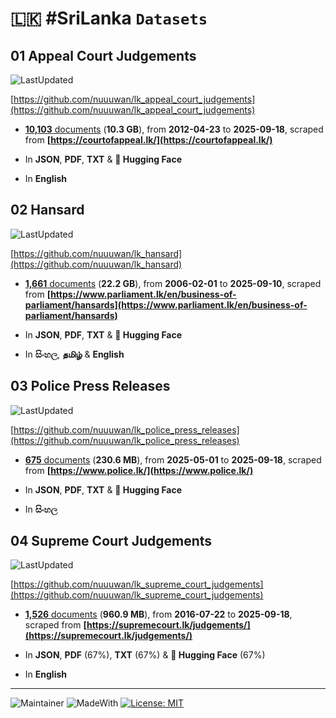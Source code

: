 # 🇱🇰 #SriLanka `Datasets`

## 01  Appeal Court Judgements 

![LastUpdated](https://img.shields.io/badge/last_updated-2025--09--19_10:38:21-green)

[https://github.com/nuuuwan/lk_appeal_court_judgements](https://github.com/nuuuwan/lk_appeal_court_judgements)

- [**10,103** documents](https://github.com/nuuuwan/lk_appeal_court_judgements/tree/data) (**10.3 GB**), from **2012-04-23** to **2025-09-18**, scraped from **[https://courtofappeal.lk/](https://courtofappeal.lk/)**

- In **JSON**, **PDF**, **TXT** & **🤗 Hugging Face**

- In **English**

## 02  Hansard 

![LastUpdated](https://img.shields.io/badge/last_updated-2025--09--19_10:52:33-green)

[https://github.com/nuuuwan/lk_hansard](https://github.com/nuuuwan/lk_hansard)

- [**1,661** documents](https://github.com/nuuuwan/lk_hansard/tree/data) (**22.2 GB**), from **2006-02-01** to **2025-09-10**, scraped from **[https://www.parliament.lk/en/business-of-parliament/hansards](https://www.parliament.lk/en/business-of-parliament/hansards)**

- In **JSON**, **PDF**, **TXT** & **🤗 Hugging Face**

- In **සිංහල**, **தமிழ்** & **English**

## 03  Police Press Releases 

![LastUpdated](https://img.shields.io/badge/last_updated-2025--09--19_10:08:10-green)

[https://github.com/nuuuwan/lk_police_press_releases](https://github.com/nuuuwan/lk_police_press_releases)

- [**675** documents](https://github.com/nuuuwan/lk_police_press_releases/tree/data) (**230.6 MB**), from **2025-05-01** to **2025-09-18**, scraped from **[https://www.police.lk/](https://www.police.lk/)**

- In **JSON**, **PDF**, **TXT** & **🤗 Hugging Face**

- In **සිංහල**

## 04  Supreme Court Judgements 

![LastUpdated](https://img.shields.io/badge/last_updated-2025--09--19_10:50:52-green)

[https://github.com/nuuuwan/lk_supreme_court_judgements](https://github.com/nuuuwan/lk_supreme_court_judgements)

- [**1,526** documents](https://github.com/nuuuwan/lk_supreme_court_judgements/tree/data) (**960.9 MB**), from **2016-07-22** to **2025-09-18**, scraped from **[https://supremecourt.lk/judgements/](https://supremecourt.lk/judgements/)**

- In **JSON**, **PDF** (67%), **TXT** (67%) & **🤗 Hugging Face** (67%)

- In **English**

---

![Maintainer](https://img.shields.io/badge/maintainer-nuuuwan-red)
![MadeWith](https://img.shields.io/badge/made_with-python-blue)
[![License: MIT](https://img.shields.io/badge/License-MIT-yellow.svg)](https://opensource.org/licenses/MIT)
